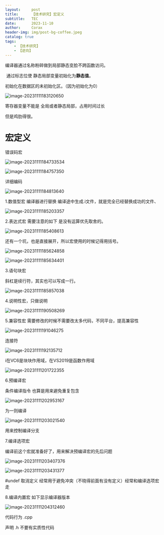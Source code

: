 ```yaml
---
layout:     post
title:      【技术研究】宏定义
subtitle:   TEC
date:       2023-11-10
author:     Corax
header-img: img/post-bg-coffee.jpeg
catalog: true
tags:
    - 【技术研究】
    - 【逆向】
---
```


编译器通过名称粉碎做到局部静态变脸不跨函数访问。

​			通过标志位使 静态局部变量初始化为**静态值**。



初始化在数据区的未初始化区。（因为初始化为0）

![image-20231111183120650](https://typora-1321221957.cos.ap-shanghai.myqcloud.com/image1/202311112101577.png)

寄存器变量不能是 全局或者静态局部，占用时间过长

但是鸡肋得很。





# 宏定义

错误码宏

![image-20231111184733534](https://typora-1321221957.cos.ap-shanghai.myqcloud.com/image1/202311112101578.png)

![image-20231111184757350](https://typora-1321221957.cos.ap-shanghai.myqcloud.com/image1/202311112101579.png)

详细编码

![image-20231111184813640](https://typora-1321221957.cos.ap-shanghai.myqcloud.com/image1/202311112101580.png)



1.数值型宏 编译器进行替换 编译途中生成.i文件，就是完全已经替换成功的文件、

![image-20231111185203357](https://typora-1321221957.cos.ap-shanghai.myqcloud.com/image1/202311112101581.png)

2.表达式宏 需要注意的如下 是没有运算优先取舍的。

![image-20231111185408613](https://typora-1321221957.cos.ap-shanghai.myqcloud.com/image1/202311112101582.png) 



还有一个坑，也是直接展开，所以宏使用的时候记得用括号。

![image-20231111185624858](https://typora-1321221957.cos.ap-shanghai.myqcloud.com/image1/202311112101583.png)

![image-20231111185634401](https://typora-1321221957.cos.ap-shanghai.myqcloud.com/image1/202311112101584.png)

3.语句块宏

斜杠是续行符，其实也可以写成一行。

![image-20231111185857038](https://typora-1321221957.cos.ap-shanghai.myqcloud.com/image1/202311112101585.png)

4.说明性宏，只做说明

![image-20231111190508269](https://typora-1321221957.cos.ap-shanghai.myqcloud.com/image1/202311112101586.png)

5.兼容性宏 需要修改的时候不需要改太多代码，不同平台，提高兼容性

![image-20231111191046275](https://typora-1321221957.cos.ap-shanghai.myqcloud.com/image1/202311112101587.png)

连接符

![image-20231111192135712](https://typora-1321221957.cos.ap-shanghai.myqcloud.com/image1/202311112101588.png)





i在VC6是块块作用域，在VS2019是函数作用域

![image-20231111201722355](https://typora-1321221957.cos.ap-shanghai.myqcloud.com/image1/202311112101589.png)

6.预编译宏

条件编译指令 也算是用来避免重复包含



![image-20231111202953167](https://typora-1321221957.cos.ap-shanghai.myqcloud.com/image1/202311112101590.png)

为一则编译

![image-20231111203021540](https://typora-1321221957.cos.ap-shanghai.myqcloud.com/image1/202311112101591.png)

用来控制编译分支

7.编译选项宏

编译前这个宏就准备好了，用来解决预编译宏的先后问题

![image-20231111203407376](https://typora-1321221957.cos.ap-shanghai.myqcloud.com/image1/202311112101592.png)

![image-20231111203431377](https://typora-1321221957.cos.ap-shanghai.myqcloud.com/image1/202311112101593.png)

#undef 取消定义 经常用于避免冲突（不晓得前面有没有定义）经常和编译选项宏走

8.编译内置宏 如下显示编译器版本

![image-20231111204312460](https://typora-1321221957.cos.ap-shanghai.myqcloud.com/image1/202311112101594.png)

代码行为 .cpp

声明 		.h 不要有实质性代码

